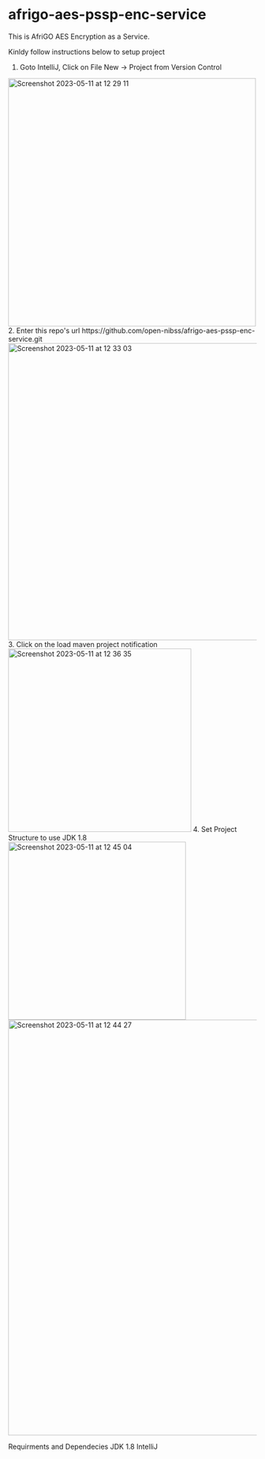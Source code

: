# afrigo-aes-pssp-enc-service
This is AfriGO AES Encryption as a Service.

Kinldy follow instructions below to setup project

1. Goto IntelliJ, Click on File New -> Project from Version Control
<img width="502" alt="Screenshot 2023-05-11 at 12 29 11" src="https://github.com/open-nibss/afrigo-aes-pssp-enc-service/assets/57134967/c47b1b7a-2e15-4e9c-93f2-70aa8cb3db04">
2. Enter this repo's url https://github.com/open-nibss/afrigo-aes-pssp-enc-service.git
<img width="601" alt="Screenshot 2023-05-11 at 12 33 03" src="https://github.com/open-nibss/afrigo-aes-pssp-enc-service/assets/57134967/ed1adf9c-7eb3-46c0-97b0-58dc3029dbe9">
3. Click on the load maven project notification
<img width="371" alt="Screenshot 2023-05-11 at 12 36 35" src="https://github.com/open-nibss/afrigo-aes-pssp-enc-service/assets/57134967/20ae1b48-bc2d-402d-a79d-23ec3c43be20">
4. Set Project Structure to use JDK 1.8
<img width="360" alt="Screenshot 2023-05-11 at 12 45 04" src="https://github.com/open-nibss/afrigo-aes-pssp-enc-service/assets/57134967/18b22d5a-d391-4a03-baf8-b96f85c7a5a3">
<img width="841" alt="Screenshot 2023-05-11 at 12 44 27" src="https://github.com/open-nibss/afrigo-aes-pssp-enc-service/assets/57134967/0c5a655b-696a-42dc-a5ec-82a68e1079ef">

Requirments and Dependecies
JDK 1.8
IntelliJ
